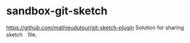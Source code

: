 # sandbox-git-sketch

https://github.com/mathieudutour/git-sketch-plugin
Solution for sharing sketch　file.
